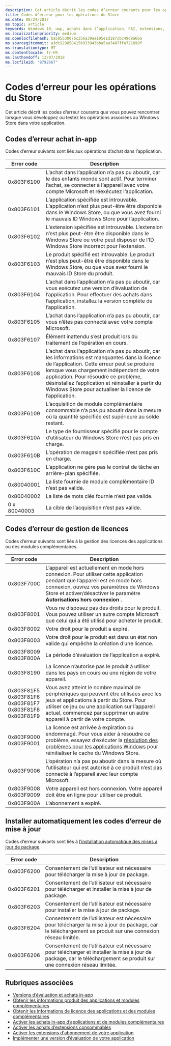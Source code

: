 ```yaml
---
description: Cet article décrit les codes d’erreur courants pour les opérations du Windows Store pour les applications et modules complémentaires, y compris les achats dans l’application, les licences et installer des mises à jour.
title: Codes d’erreur pour les opérations du Store
ms.date: 08/24/2017
ms.topic: article
keywords: Windows 10, uwp, achats dans l’application, FAI, extensions, les codes d’erreur
ms.localizationpriority: medium
ms.openlocfilehash: ba505b30076c356a39ae195e1d187cbc49d8a66a
ms.sourcegitcommit: a3dc929858415b933943bba5aa7487ffa721899f
ms.translationtype: MT
ms.contentlocale: fr-FR
ms.lasthandoff: 12/07/2018
ms.locfileid: "8792667"
---
```

# <a name="error-codes-for-store-operations"></a>Codes d’erreur pour les opérations du Store

<!-- confirm whether symbolic names are defined for app developers, or do they just handle direct error code values -->

Cet article décrit les codes d’erreur courants que vous pouvez rencontrer lorsque vous développez ou testez les opérations associées au Windows Store dans votre application.

## <a name="in-app-purchase-error-codes"></a>Codes d’erreur achat in-app

Codes d’erreur suivants sont liés aux opérations d’achat dans l’application.

|  Error code  |  Description  |
|--------------|---------------|
| 0x803F6100   | L’achat dans l’application n’a pas pu aboutir, car le des enfants monde sont actif. Pour terminer l’achat, se connecter à l’appareil avec votre compte Microsoft et réexécutez l’application.               |
| 0x803F6101   | L’application spécifiée est introuvable. L’application n’est plus peut-être être disponible dans le Windows Store, ou que vous avez fourni le mauvais ID Windows Store pour l’application.     |
| 0x803F6102   | L’extension spécifiée est introuvable. L’extension n’est plus peut-être être disponible dans le Windows Store ou votre peut disposer de l’ID Windows Store incorrect pour l’extension.                                               |
| 0x803F6103   | Le produit spécifié est introuvable. Le produit n’est plus peut-être être disponible dans le Windows Store, ou que vous avez fourni le mauvais ID Store du produit.                                          |
| 0x803F6104   | L’achat dans l’application n’a pas pu aboutir, car vous exécutez une version d’évaluation de l’application. Pour effectuer des achats dans l’application, installez la version complète de l’application.               |
| 0x803F6105   | L’achat dans l’application n’a pas pu aboutir, car vous n’êtes pas connecté avec votre compte Microsoft.                                              |
| 0x803F6107   | Élément inattendu s’est produit lors du traitement de l’opération en cours.                                             |
| 0x803F6108   | L’achat dans l’application n’a pas pu aboutir, car les informations est manquantes dans la licence de l’application. Cette erreur peut se produire lorsque vous chargement indépendant de votre application. Pour résoudre ce problème, désinstallez l’application et réinstaller à partir du Windows Store pour actualiser la licence de l’application.                                          |
| 0x803F6109   | L’acquisition de module complémentaire consommable n’a pas pu aboutir dans la mesure où la quantité spécifiée est supérieure au solde restant.        |
| 0x803F610A   | Le type de fournisseur spécifié pour le compte d’utilisateur du Windows Store n’est pas pris en charge.                                            |
| 0x803F610B   | L’opération de magasin spécifiée n’est pas pris en charge.                                             |
| 0x803F610C   | L’application ne gère pas le contrat de tâche en arrière-plan spécifiée.                                             |
| 0x80040001   | La liste fournie de module complémentaire ID n’est pas valide.                        |
| 0x80040002   | La liste de mots clés fournie n’est pas valide.                   |
| 0 x 80040003   | La cible de l’acquisition n’est pas valide.                       |

## <a name="licensing-error-codes"></a>Codes d’erreur de gestion de licences

Codes d’erreur suivants sont liés à la gestion des licences des applications ou des modules complémentaires.

|  Error code  |  Description  |
|--------------|---------------|
| 0x803F700C   | L’appareil est actuellement en mode hors connexion. Pour utiliser cette application pendant que l’appareil est en mode hors connexion, ouvrez vos paramètres de Windows Store et activer/désactiver le paramètre **Autorisations hors connexion** .            |
| 0x803F8001   | Vous ne disposez pas des droits pour le produit. Vous pouvez utiliser un autre compte Microsoft que celui qui a été utilisé pour acheter le produit.           |
| 0x803F8002   | Votre droit pour le produit a expiré.           |
| 0x803F8003   | Votre droit pour le produit est dans un état non valide qui empêche la création d’une licence.   |
| 0x803F8009<br/>0x803F800A   | La période d’évaluation de l’application a expiré.   |
| 0x803F8190   |  La licence n’autorise pas le produit à utiliser dans les pays en cours ou une région de votre appareil.  |
| 0x803F81F5<br/>0x803F81F6<br/>0x803F81F7<br/>0x803F81F8<br/>0x803F81F9   |  Vous avez atteint le nombre maximal de périphériques qui peuvent être utilisées avec les jeux et applications à partir du Store. Pour utiliser ce jeu ou une application sur l’appareil actuel, commencez par supprimer un autre appareil à partir de votre compte.  |
| 0x803F9000<br/>0x803F9001    |  La licence est arrivée à expiration ou endommagé. Pour vous aider à résoudre ce problème, essayez d’exécuter la [résolution des problèmes pour les applications Windows](https://support.microsoft.com/help/4027498/windows-run-the-troubleshooter-for-windows-apps) pour réinitialiser le cache du Windows Store.     |
| 0x803F9006    |  L’opération n’a pas pu aboutir dans la mesure où l’utilisateur qui est autorisé à ce produit n’est pas connecté à l’appareil avec leur compte Microsoft.            |
| 0x803F9008<br/>0x803F9009    |  Votre appareil est hors connexion. Votre appareil doit être en ligne pour utiliser ce produit.            |
| 0x803F900A    |  L’abonnement a expiré.            |


## <a name="self-install-update-error-codes"></a>Installer automatiquement les codes d’erreur de mise à jour

Codes d’erreur suivants sont liés à [l’installation automatique des mises à jour de package](../packaging/self-install-package-updates.md).

|  Error code  |  Description  |
|--------------|---------------|
| 0x803F6200   | Consentement de l’utilisateur est nécessaire pour télécharger la mise à jour de package.               |
| 0x803F6201   | Consentement de l’utilisateur est nécessaire pour télécharger et installer la mise à jour de package.                                                  |
| 0x803F6203   | Consentement de l’utilisateur est nécessaire pour installer la mise à jour de package.                                         |
| 0x803F6204   | Consentement de l’utilisateur est nécessaire pour télécharger la mise à jour de package, car le téléchargement se produit sur une connexion réseau limitée.                                             |
| 0x803F6206   | Consentement de l’utilisateur est nécessaire pour télécharger et installer la mise à jour de package, car le téléchargement se produit sur une connexion réseau limitée.     |


## <a name="related-topics"></a>Rubriques associées

* [Versions d’évaluation et achats in-app](in-app-purchases-and-trials.md)
* [Obtenir les informations produit des applications et modules complémentaires](get-product-info-for-apps-and-add-ons.md)
* [Obtenir les informations de licence des applications et des modules complémentaires](get-license-info-for-apps-and-add-ons.md)
* [Activer les achats in-app d’applications et de modules complémentaires](enable-in-app-purchases-of-apps-and-add-ons.md)
* [Activer les achats d’extensions consommables](enable-consumable-add-on-purchases.md)
* [Activer les extensions d'abonnement de votre application](enable-subscription-add-ons-for-your-app.md)
* [Implémenter une version d’évaluation de votre application](implement-a-trial-version-of-your-app.md)
